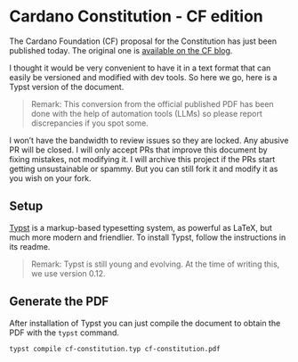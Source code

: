 # Cardano Constitution - CF edition

The Cardano Foundation (CF) proposal for the Constitution has just been published today.
The original one is [available on the CF blog][cf-blog].

[cf-blog]: https://cardanofoundation.org/blog/proposal-for-cardano-constitution

I thought it would be very convenient to have it in a text format that can easily be versioned and modified with dev tools.
So here we go, here is a Typst version of the document.

> Remark: This conversion from the official published PDF has been done with the help of automation tools (LLMs) so please report discrepancies if you spot some.

I won’t have the bandwidth to review issues so they are locked.
Any abusive PR will be closed.
I will only accept PRs that improve this document by fixing mistakes, not modifying it.
I will archive this project if the PRs start getting unsustainable or spammy.
But you can still fork it and modify it as you wish on your fork.

## Setup

[Typst][typst] is a markup-based typesetting system, as powerful as LaTeX, but much more modern and friendlier.
To install Typst, follow the instructions in its readme.

> Remark: Typst is still young and evolving. At the time of writing this, we use version 0.12.

[typst]: https://github.com/typst/typst

## Generate the PDF

After installation of Typst you can just compile the document to obtain the PDF with the `typst` command.

```sh
typst compile cf-constitution.typ cf-constitution.pdf
```
